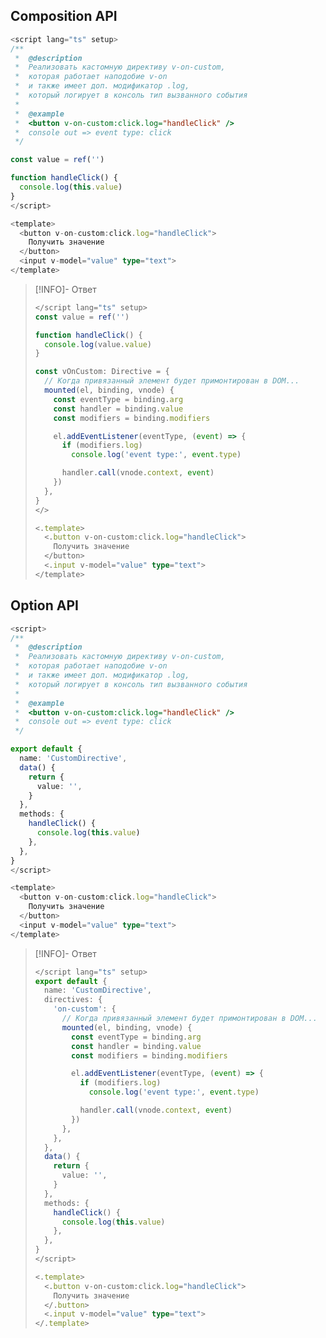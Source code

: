 ## Composition API

```ts
<script lang="ts" setup>
/**
 *  @description
 *  Реализовать кастомную директиву v-on-custom,
 *  которая работает наподобие v-on
 *  и также имеет доп. модификатор .log,
 *  который логирует в консоль тип вызванного события
 *
 *  @example
 *  <button v-on-custom:click.log="handleClick" />
 *  console out => event type: click
 */

const value = ref('')

function handleClick() {
  console.log(this.value)
}
</script>

<template>
  <button v-on-custom:click.log="handleClick">
    Получить значение
  </button>
  <input v-model="value" type="text">
</template>
```

> [!INFO]- Ответ
> >
> ```ts
> </script lang="ts" setup>
> const value = ref('')
> 
> function handleClick() {
>   console.log(value.value)
> }
> 
> const vOnCustom: Directive = {
>   // Когда привязанный элемент будет примонтирован в DOM...
>   mounted(el, binding, vnode) {
>     const eventType = binding.arg
>     const handler = binding.value
>     const modifiers = binding.modifiers
> 
>     el.addEventListener(eventType, (event) => {
>       if (modifiers.log)
>         console.log('event type:', event.type)
> 
>       handler.call(vnode.context, event)
>     })
>   },
> }
> </>
> 
> <.template>
>   <.button v-on-custom:click.log="handleClick">
>     Получить значение
>   </button>
>   <.input v-model="value" type="text">
> </template>
> ```

## Option API

```ts
<script>
/**
 *  @description
 *  Реализовать кастомную директиву v-on-custom,
 *  которая работает наподобие v-on
 *  и также имеет доп. модификатор .log,
 *  который логирует в консоль тип вызванного события
 *
 *  @example
 *  <button v-on-custom:click.log="handleClick" />
 *  console out => event type: click
 */

export default {
  name: 'CustomDirective',
  data() {
    return {
      value: '',
    }
  },
  methods: {
    handleClick() {
      console.log(this.value)
    },
  },
}
</script>

<template>
  <button v-on-custom:click.log="handleClick">
    Получить значение
  </button>
  <input v-model="value" type="text">
</template>
```

> [!INFO]- Ответ
> >
> ```ts
> </script lang="ts" setup>
> export default {
>   name: 'CustomDirective',
>   directives: {
>     'on-custom': {
>       // Когда привязанный элемент будет примонтирован в DOM...
>       mounted(el, binding, vnode) {
>         const eventType = binding.arg
>         const handler = binding.value
>         const modifiers = binding.modifiers
> 
>         el.addEventListener(eventType, (event) => {
>           if (modifiers.log)
>             console.log('event type:', event.type)
> 
>           handler.call(vnode.context, event)
>         })
>       },
>     },
>   },
>   data() {
>     return {
>       value: '',
>     }
>   },
>   methods: {
>     handleClick() {
>       console.log(this.value)
>     },
>   },
> }
> </script>
> 
> <.template>
>   <.button v-on-custom:click.log="handleClick">
>     Получить значение
>   </.button>
>   <.input v-model="value" type="text">
> </.template>
> ```
